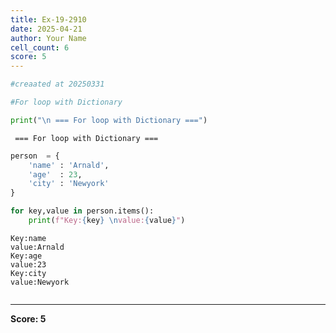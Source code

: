 ```yaml
---
title: Ex-19-2910
date: 2025-04-21
author: Your Name
cell_count: 6
score: 5
---
```


```python
#creaated at 20250331
```


```python
#For loop with Dictionary
```


```python
print("\n === For loop with Dictionary ===")
```

    
     === For loop with Dictionary ===



```python
person  = {
    'name' : 'Arnald',
    'age'  : 23,
    'city' : 'Newyork'
}
```


```python
for key,value in person.items():
    print(f"Key:{key} \nvalue:{value}")
```

    Key:name 
    value:Arnald
    Key:age 
    value:23
    Key:city 
    value:Newyork



```python

```


---
**Score: 5**